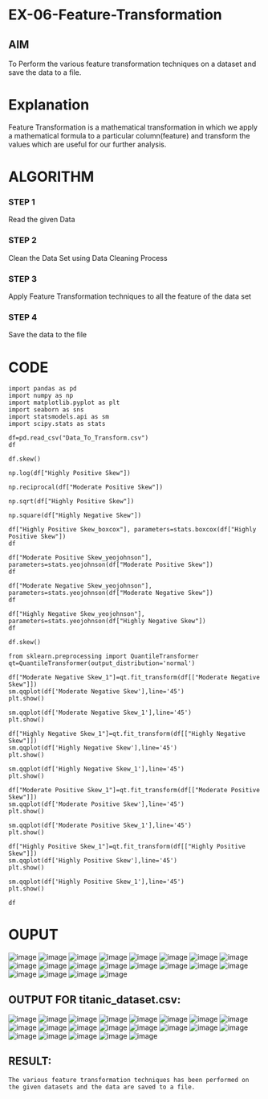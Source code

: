 # EX-06-Feature-Transformation

## AIM
To Perform the various feature transformation techniques on a dataset and save the data to a file. 

# Explanation
Feature Transformation is a mathematical transformation in which we apply a mathematical formula to a particular column(feature) and transform the values which are useful for our further analysis.

 
# ALGORITHM
### STEP 1
Read the given Data
### STEP 2
Clean the Data Set using Data Cleaning Process
### STEP 3
Apply Feature Transformation techniques to all the feature of the data set
### STEP 4
Save the data to the file


# CODE
```
import pandas as pd
import numpy as np
import matplotlib.pyplot as plt
import seaborn as sns
import statsmodels.api as sm
import scipy.stats as stats

df=pd.read_csv("Data_To_Transform.csv")
df

df.skew()

np.log(df["Highly Positive Skew"])

np.reciprocal(df["Moderate Positive Skew"])

np.sqrt(df["Highly Positive Skew"])

np.square(df["Highly Negative Skew"])

df["Highly Positive Skew_boxcox"], parameters=stats.boxcox(df["Highly Positive Skew"])
df

df["Moderate Positive Skew_yeojohnson"], parameters=stats.yeojohnson(df["Moderate Positive Skew"])
df

df["Moderate Negative Skew_yeojohnson"], parameters=stats.yeojohnson(df["Moderate Negative Skew"])
df

df["Highly Negative Skew_yeojohnson"], parameters=stats.yeojohnson(df["Highly Negative Skew"])
df

df.skew()

from sklearn.preprocessing import QuantileTransformer 
qt=QuantileTransformer(output_distribution='normal')

df["Moderate Negative Skew_1"]=qt.fit_transform(df[["Moderate Negative Skew"]])
sm.qqplot(df['Moderate Negative Skew'],line='45')
plt.show()

sm.qqplot(df['Moderate Negative Skew_1'],line='45')
plt.show()

df["Highly Negative Skew_1"]=qt.fit_transform(df[["Highly Negative Skew"]])
sm.qqplot(df['Highly Negative Skew'],line='45')
plt.show()

sm.qqplot(df['Highly Negative Skew_1'],line='45')
plt.show()

df["Moderate Positive Skew_1"]=qt.fit_transform(df[["Moderate Positive Skew"]])
sm.qqplot(df['Moderate Positive Skew'],line='45')
plt.show()

sm.qqplot(df['Moderate Positive Skew_1'],line='45')
plt.show()

df["Highly Positive Skew_1"]=qt.fit_transform(df[["Highly Positive Skew"]])
sm.qqplot(df['Highly Positive Skew'],line='45')
plt.show()

sm.qqplot(df['Highly Positive Skew_1'],line='45')
plt.show()

df
```

# OUPUT
![image](https://user-images.githubusercontent.com/98682825/174452473-1b9965cf-ad37-4cda-827b-77bd8542986c.png)
![image](https://user-images.githubusercontent.com/98682825/174452496-416ad975-4f0a-492a-9bc6-26cc4d88223a.png)
![image](https://user-images.githubusercontent.com/98682825/174452513-c44d7931-250a-4b1e-b30a-e43b8159b425.png)
![image](https://user-images.githubusercontent.com/98682825/174452555-5d16a61c-0a58-47b3-8fc8-010cbe777dfc.png)
![image](https://user-images.githubusercontent.com/98682825/174452587-e04b6e41-ecc0-4b57-8295-32badb1817f1.png)
![image](https://user-images.githubusercontent.com/98682825/174452595-c043dfb3-3e59-4b97-bab9-2eedcdb2080c.png)
![image](https://user-images.githubusercontent.com/98682825/174452604-a2b37a40-2579-4526-90fc-c473e5c8f1f2.png)
![image](https://user-images.githubusercontent.com/98682825/174452613-2927ad9f-905c-4e70-b09f-db16fb5a86b7.png)
![image](https://user-images.githubusercontent.com/98682825/174452621-0b5b56e7-2e2f-4d41-b196-0c5ffecebae4.png)
![image](https://user-images.githubusercontent.com/98682825/174452665-23a314a1-e158-4782-8e0d-479a29b09c60.png)
![image](https://user-images.githubusercontent.com/98682825/174452677-8e0196a1-30e0-41cb-91ca-b526f05d9415.png)
![image](https://user-images.githubusercontent.com/98682825/174452694-152e1559-e5d6-4e07-bc4a-0febed31a901.png)
![image](https://user-images.githubusercontent.com/98682825/174452701-d73ba122-0e9b-47fc-980e-2c27724184aa.png)
![image](https://user-images.githubusercontent.com/98682825/174452710-83863265-4d60-455f-835e-2cbac388aace.png)
![image](https://user-images.githubusercontent.com/98682825/174452719-ea54521e-fe7a-4fa9-a42c-77b019384ef7.png)
![image](https://user-images.githubusercontent.com/98682825/174452731-be1d5c32-07dc-435f-9cee-e22fde653631.png)
![image](https://user-images.githubusercontent.com/98682825/174452741-9a569241-f7a5-4af7-938a-4257f191f783.png)
![image](https://user-images.githubusercontent.com/98682825/174452749-02e42360-809c-4775-b054-002a3a28175e.png)
![image](https://user-images.githubusercontent.com/98682825/174452754-a3f6445b-7e1a-4ce0-8bf8-498c4fed7234.png)
![image](https://user-images.githubusercontent.com/98682825/174452760-a1e34de3-8168-47e1-98a1-80471ff28b22.png)

## OUTPUT FOR titanic_dataset.csv:

![image](https://user-images.githubusercontent.com/98682825/174452821-e3f6ae99-bb39-4309-a462-d93dba2f61da.png)
![image](https://user-images.githubusercontent.com/98682825/174452825-9f64e7bd-d6ad-47b0-a4b5-03db153c363d.png)
![image](https://user-images.githubusercontent.com/98682825/174452828-737c73e0-1e33-4381-ab9c-5480340753ab.png)
![image](https://user-images.githubusercontent.com/98682825/174452836-56d39f74-b18f-4160-9a18-3cd8bb2baf3e.png)
![image](https://user-images.githubusercontent.com/98682825/174452838-37240eee-56e6-4d19-84ca-c11191603b29.png)
![image](https://user-images.githubusercontent.com/98682825/174452842-5f49050b-39fa-44aa-85ea-757e5e7a1cb3.png)
![image](https://user-images.githubusercontent.com/98682825/174452849-d931a611-4151-4259-bfa1-44730042875d.png)
![image](https://user-images.githubusercontent.com/98682825/174452853-d6dd0e46-939d-4d6c-9080-594139f69d08.png)
![image](https://user-images.githubusercontent.com/98682825/174452861-0ebe2379-bbcf-4596-8809-e6eacc0a4a15.png)
![image](https://user-images.githubusercontent.com/98682825/174452864-e9152876-383a-41d8-8e2a-f982bc4289b9.png)
![image](https://user-images.githubusercontent.com/98682825/174452869-d9f1f5b8-3045-461b-903b-f8c138ed549d.png)
![image](https://user-images.githubusercontent.com/98682825/174452872-9f266457-71db-420b-a95d-752a7fc821b7.png)
![image](https://user-images.githubusercontent.com/98682825/174452879-5ddfdf51-37a3-4d8a-9763-28796945b4a7.png)
![image](https://user-images.githubusercontent.com/98682825/174452880-4af6a4dd-6917-46e4-a297-6605ff6f8c7c.png)
![image](https://user-images.githubusercontent.com/98682825/174452884-5ca363c6-4289-424b-8764-5a4bf6022574.png)
![image](https://user-images.githubusercontent.com/98682825/174452900-c10d3874-6ebe-412f-9ae5-0bb5157840f0.png)
![image](https://user-images.githubusercontent.com/98682825/174452902-30369628-1756-4f46-97a0-ac71a670d247.png)
![image](https://user-images.githubusercontent.com/98682825/174452910-5cba3c61-4d2a-40fb-ae12-73d09fc3788f.png)
![image](https://user-images.githubusercontent.com/98682825/174452913-c51e9747-39d5-4263-a7a7-a4aa0c7d279f.png)
![image](https://user-images.githubusercontent.com/98682825/174452919-aa941de7-adf2-45b8-9652-9a50d22c21ba.png)
![image](https://user-images.githubusercontent.com/98682825/174452927-e496f512-92c0-47c9-a267-9a516d4a1337.png)

## RESULT:
    The various feature transformation techniques has been performed on the given datasets and the data are saved to a file.






